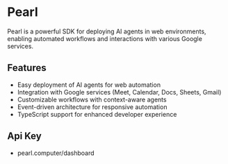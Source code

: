 # Pearl

Pearl is a powerful SDK for deploying AI agents in web environments, enabling automated workflows and interactions with various Google services.

## Features

- Easy deployment of AI agents for web automation
- Integration with Google services (Meet, Calendar, Docs, Sheets, Gmail)
- Customizable workflows with context-aware agents
- Event-driven architecture for responsive automation
- TypeScript support for enhanced developer experience

## Api Key

- pearl.computer/dashboard








